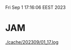Fri Sep  1 17:16:06 EEST 2023
# JAM
<a href='./cache/202309/01_17.log'>./cache/202309/01_17.log</a>
